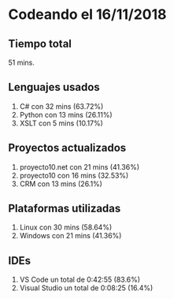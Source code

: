 # Codeando el 16/11/2018

## Tiempo total
51 mins.

## Lenguajes usados
1. C# con 32 mins (63.72%)
1. Python con 13 mins (26.11%)
1. XSLT con 5 mins (10.17%)

## Proyectos actualizados
1. proyecto10.net con 21 mins (41.36%)
1. proyecto10 con 16 mins (32.53%)
1. CRM con 13 mins (26.1%)

## Plataformas utilizadas
1. Linux con 30 mins (58.64%)
1. Windows con 21 mins (41.36%)

## IDEs
1. VS Code un total de 0:42:55 (83.6%)
1. Visual Studio un total de 0:08:25 (16.4%)
